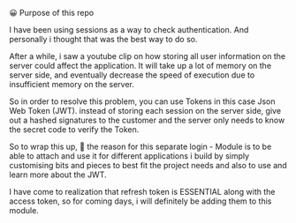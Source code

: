 :grinning: Purpose of this repo

I have been using sessions as a way to check authentication. And personally i thought that was the best way to do so.

After a while, i saw a youtube clip on how storing all user information on the server could affect the application.
It will take up a lot of memory on the server side, and eventually decrease the speed of execution due to insufficient memory on the server.

So in order to resolve this problem, you can use Tokens in this case Json Web Token (JWT).
instead of storing each session on the server side, give out a hashed signatures to the customer
and the server only needs to know the secret code to verify the Token.


So to wrap this up, 
:speech_balloon: the reason for this separate login - Module is to be able to attach and use it for different applications i build 
by simply customising bits and pieces to best fit the project needs and also to use and learn more about the JWT.


I have come to realization that refresh token is ESSENTIAL along with the access token,
so for coming days, i will definitely be adding them to this module.

